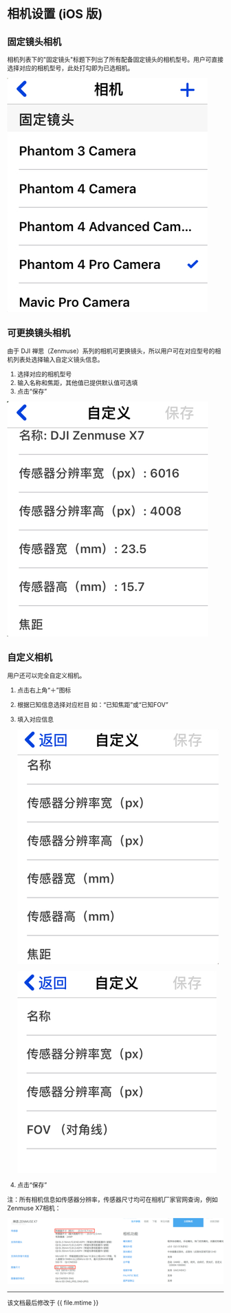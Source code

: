 # 相机设置 (iOS 版)

## 固定镜头相机

相机列表下的"固定镜头"标题下列出了所有配备固定镜头的相机型号。用户可直接选择对应的相机型号，此处打勾即为已选相机。

![固定镜头相机](../../assets/camrea-settings-fix-lens-cn.jpg)

## 可更换镜头相机
由于 DJI 禅思（Zenmuse）系列的相机可更换镜头，所以用户可在对应型号的相机列表处选择输入自定义镜头信息。

1. 选择对应的相机型号
2. 输入名称和焦距，其他值已提供默认值可选填
3. 点击“保存”

![](../../assets/camrea-settings-x7-custom-cn.jpg)


## 自定义相机
用户还可以完全自定义相机。

1. 点击右上角“＋”图标
2. 根据已知信息选择对应栏目 如：“已知焦距”或“已知FOV”
3. 填入对应信息

	![自定义焦距](../../assets/camrea-settings-focal-cn.jpg)

	![自定义fov](../../assets/camrea-settings-fov-cn.jpg)

4. 点击“保存”

注：所有相机信息如传感器分辨率，传感器尺寸均可在相机厂家官网查询，例如 Zenmuse X7相机：

![x7](../../assets/camrea-settings-x7-param-cn.png)

---

该文档最后修改于 {{ file.mtime }}